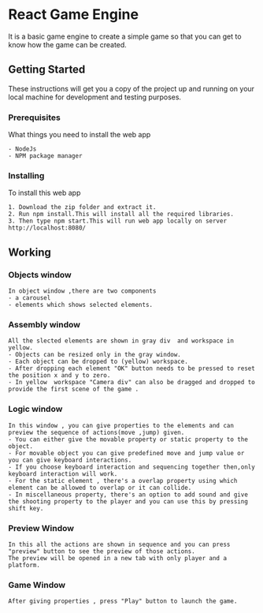 # React Game Engine
It is a basic game engine to create a simple game so that you can get to know how the game can be created.

## Getting Started
These instructions will get you a copy of the project up and running on your local machine for development and testing purposes.

### Prerequisites
What things you need to install the web app
```
- NodeJs
- NPM package manager 
```

### Installing
To install this web app

```
1. Download the zip folder and extract it.
2. Run npm install.This will install all the required libraries.
3. Then type npm start.This will run web app locally on server http://localhost:8080/
```

## Working

### Objects window
```
In object window ,there are two components 
- a carousel
- elements which shows selected elements.
```
### Assembly window
```
All the slected elements are shown in gray div  and workspace in yellow.
- Objects can be resized only in the gray window.
- Each object can be dropped to (yellow) workspace.
- After dropping each element "OK" button needs to be pressed to reset the position x and y to zero.
- In yellow  workspace "Camera div" can also be dragged and dropped to provide the first scene of the game .
```

### Logic window
```
In this window , you can give properties to the elements and can preview the sequence of actions(move ,jump) given.
- You can either give the movable property or static property to the object.
- For movable object you can give predefined move and jump value or you can give keyboard interactions.
- If you choose keyboard interaction and sequencing together then,only keyboard interaction will work. 
- For the static element , there's a overlap property using which element can be allowed to overlap or it can collide.
- In miscellaneous property, there's an option to add sound and give the shooting property to the player and you can use this by pressing shift key.
```

### Preview Window
```
In this all the actions are shown in sequence and you can press "preview" button to see the preview of those actions.
The preview will be opened in a new tab with only player and a platform.
```

### Game Window
```
After giving properties , press "Play" button to launch the game.

```

